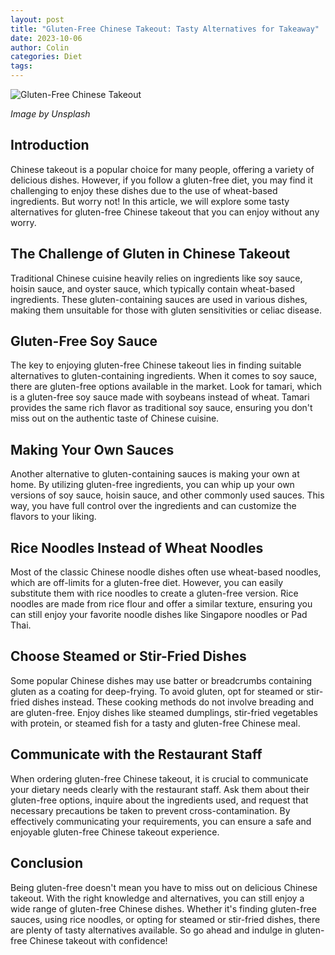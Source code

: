 ```yaml
---
layout: post
title: "Gluten-Free Chinese Takeout: Tasty Alternatives for Takeaway"
date: 2023-10-06
author: Colin
categories: Diet
tags: 
---
```


![Gluten-Free Chinese Takeout](https://source.unsplash.com/1600x900/?chinese-food)

*Image by Unsplash*

## Introduction

Chinese takeout is a popular choice for many people, offering a variety of delicious dishes. However, if you follow a gluten-free diet, you may find it challenging to enjoy these dishes due to the use of wheat-based ingredients. But worry not! In this article, we will explore some tasty alternatives for gluten-free Chinese takeout that you can enjoy without any worry.

## The Challenge of Gluten in Chinese Takeout

Traditional Chinese cuisine heavily relies on ingredients like soy sauce, hoisin sauce, and oyster sauce, which typically contain wheat-based ingredients. These gluten-containing sauces are used in various dishes, making them unsuitable for those with gluten sensitivities or celiac disease. 

## Gluten-Free Soy Sauce

The key to enjoying gluten-free Chinese takeout lies in finding suitable alternatives to gluten-containing ingredients. When it comes to soy sauce, there are gluten-free options available in the market. Look for tamari, which is a gluten-free soy sauce made with soybeans instead of wheat. Tamari provides the same rich flavor as traditional soy sauce, ensuring you don't miss out on the authentic taste of Chinese cuisine.

## Making Your Own Sauces

Another alternative to gluten-containing sauces is making your own at home. By utilizing gluten-free ingredients, you can whip up your own versions of soy sauce, hoisin sauce, and other commonly used sauces. This way, you have full control over the ingredients and can customize the flavors to your liking.

## Rice Noodles Instead of Wheat Noodles

Most of the classic Chinese noodle dishes often use wheat-based noodles, which are off-limits for a gluten-free diet. However, you can easily substitute them with rice noodles to create a gluten-free version. Rice noodles are made from rice flour and offer a similar texture, ensuring you can still enjoy your favorite noodle dishes like Singapore noodles or Pad Thai.

## Choose Steamed or Stir-Fried Dishes

Some popular Chinese dishes may use batter or breadcrumbs containing gluten as a coating for deep-frying. To avoid gluten, opt for steamed or stir-fried dishes instead. These cooking methods do not involve breading and are gluten-free. Enjoy dishes like steamed dumplings, stir-fried vegetables with protein, or steamed fish for a tasty and gluten-free Chinese meal.

## Communicate with the Restaurant Staff

When ordering gluten-free Chinese takeout, it is crucial to communicate your dietary needs clearly with the restaurant staff. Ask them about their gluten-free options, inquire about the ingredients used, and request that necessary precautions be taken to prevent cross-contamination. By effectively communicating your requirements, you can ensure a safe and enjoyable gluten-free Chinese takeout experience.

## Conclusion

Being gluten-free doesn't mean you have to miss out on delicious Chinese takeout. With the right knowledge and alternatives, you can still enjoy a wide range of gluten-free Chinese dishes. Whether it's finding gluten-free sauces, using rice noodles, or opting for steamed or stir-fried dishes, there are plenty of tasty alternatives available. So go ahead and indulge in gluten-free Chinese takeout with confidence!